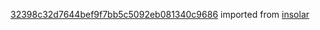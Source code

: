 [32398c32d7644bef9f7bb5c5092eb081340c9686](https://github.com/insolar/insolar/commit/32398c32d7644bef9f7bb5c5092eb081340c9686) imported from [insolar](https://github.com/insolar/insolar)
